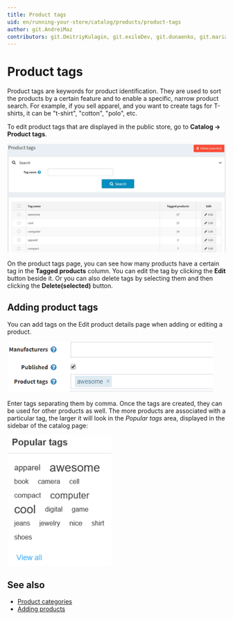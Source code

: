 ```yaml
---
title: Product tags
uid: en/running-your-store/catalog/products/product-tags
author: git.AndreiMaz
contributors: git.DmitriyKulagin, git.exileDev, git.dunaenko, git.mariannk
---
```


# Product tags

Product tags are keywords for product identification. They are used to sort the products by a certain feature and to enable a specific, narrow product search. For example, if you sell apparel, and you want to create tags for T-shirts, it can be "t-shirt", "cotton", "polo", etc.

To edit product tags that are displayed in the public store, go to **Catalog → Product tags**.

![Product tags](_static/product-tags/tags.jpg)

On the product tags page, you can see how many products have a certain tag in the **Tagged products** column. You can edit the tag by clicking the **Edit** button beside it. Or you can also delete tags by selecting them and then clicking the **Delete(selected)** button.

## Adding product tags

You can add tags on the Edit product details page when adding or editing a product.

![Add tags](_static/product-tags/product_tags2.png)

Enter tags separating them by comma. Once the tags are created, they can be used for other products as well. The more products are associated with a particular tag, the larger it will look in the *Popular tags* area, displayed in the sidebar of the catalog page:

![Popular tags](_static/product-tags/popular_tags.png)

## See also

* [Product categories](xref:en/running-your-store/catalog/categories)
* [Adding products](xref:en/running-your-store/catalog/products/add-products)